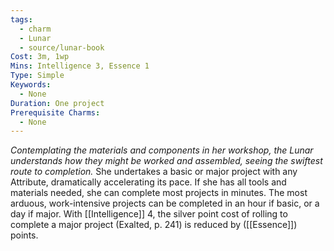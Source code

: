 ```yaml
---
tags:
  - charm
  - Lunar
  - source/lunar-book
Cost: 3m, 1wp
Mins: Intelligence 3, Essence 1
Type: Simple
Keywords:
  - None
Duration: One project
Prerequisite Charms:
  - None
---
```

*Contemplating the materials and components in her workshop, the Lunar understands how they might be worked and assembled, seeing the swiftest route to completion.*
She undertakes a basic or major project with any Attribute, dramatically accelerating its pace. If she has all tools and materials needed, she can complete most projects in minutes. The most arduous, work-intensive projects can be completed in an hour if basic, or a day if major. With [[Intelligence]] 4, the silver point cost of rolling to complete a major project (Exalted, p. 241) is reduced by ([[Essence]]) points.